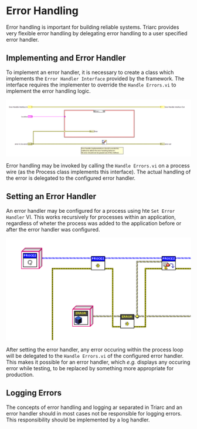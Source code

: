 # Error Handling

Error handling is important for building reliable systems.
Triarc provides very flexible error handling by delegating error handling to a user specified error handler.

## Implementing and Error Handler

To implement an error handler, it is necessary to create a class which implements the `Error Handler Interface` provided by the framework.
The interface requires the implementer to override the `Handle Errors.vi` to implement the error handling logic.

![Error Handler Interface](img/error_handler_interface.PNG)

Error handling may be invoked by calling the `Handle Errors.vi` on a process wire (as the Process class implements this interface).
The actual handling of the error is delegated to the configured error handler.

## Setting an Error Handler

An error handler may be configured for a process using hte `Set Error Handler` VI.
This works recursively for processes within an application, regardless of wheter the process was added to the application before or after the error handler was configured.

![Setting an error handelr](img/setting_an_error_handler.png)

After setting the error handler, any error occuring within the process loop will be delegated to the `Handle Errors.vi` of the configured error handler.
This makes it possible for an error handler, which *e.g.* displays any occuring error while testing, to be replaced by something more appropriate for production.

## Logging Errors 

The concepts of error handling and logging ar separated in Triarc and an error handler should in most cases not be responsible for logging errors.
This responsibility should be implemented by a log handler.
